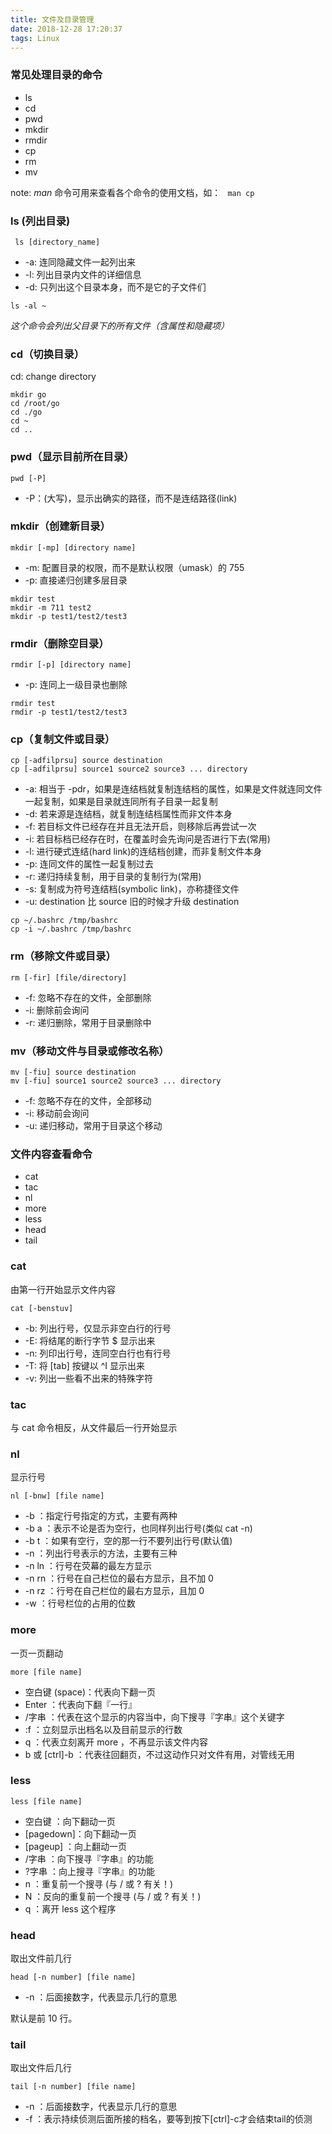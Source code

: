 ```yaml
---
title: 文件及目录管理
date: 2018-12-28 17:20:37
tags: Linux
---
```


### 常见处理目录的命令
- ls
- cd
- pwd
- mkdir
- rmdir
- cp
- rm
- mv

note: *man* 命令可用来查看各个命令的使用文档，如：
` man cp`

### ls (列出目录)
` ls [directory_name]`

- -a: 连同隐藏文件一起列出来
- -l: 列出目录内文件的详细信息
- -d: 只列出这个目录本身，而不是它的子文件们

` ls -al ~ `

*这个命令会列出父目录下的所有文件（含属性和隐藏项）*

### cd（切换目录）
cd: change directory

```
mkdir go
cd /root/go
cd ./go
cd ~
cd ..
```
### pwd（显示目前所在目录）

`pwd [-P]`

- -P：(大写)，显示出确实的路径，而不是连结路径(link)

### mkdir（创建新目录）

`mkdir [-mp] [directory name]`

- -m: 配置目录的权限，而不是默认权限（umask）的 755
- -p: 直接递归创建多层目录

```
mkdir test
mkdir -m 711 test2
mkdir -p test1/test2/test3
```

### rmdir（删除空目录）

`rmdir [-p] [directory name]`

- -p: 连同上一级目录也删除

```
rmdir test
rmdir -p test1/test2/test3
```

### cp（复制文件或目录）

```
cp [-adfilprsu] source destination
cp [-adfilprsu] source1 source2 source3 ... directory
```

- -a: 相当于 -pdr，如果是连结档就复制连结档的属性，如果是文件就连同文件一起复制，如果是目录就连同所有子目录一起复制
- -d: 若来源是连结档，就复制连结档属性而非文件本身
- -f: 若目标文件已经存在并且无法开启，则移除后再尝试一次
- -i: 若目标档已经存在时，在覆盖时会先询问是否进行下去(常用)
- -l: 进行硬式连结(hard link)的连结档创建，而非复制文件本身
- -p: 连同文件的属性一起复制过去
- -r: 递归持续复制，用于目录的复制行为(常用)
- -s: 复制成为符号连结档(symbolic link)，亦称捷径文件
- -u: destination 比 source 旧的时候才升级 destination

```
cp ~/.bashrc /tmp/bashrc
cp -i ~/.bashrc /tmp/bashrc
```
### rm（移除文件或目录）

`rm [-fir] [file/directory]`

- -f: 忽略不存在的文件，全部删除
- -i: 删除前会询问
- -r: 递归删除，常用于目录删除中

### mv（移动文件与目录或修改名称）

```
mv [-fiu] source destination
mv [-fiu] source1 source2 source3 ... directory
```
- -f: 忽略不存在的文件，全部移动
- -i: 移动前会询问
- -u: 递归移动，常用于目录这个移动

### 文件内容查看命令

- cat
- tac
- nl
- more
- less
- head
- tail

### cat
由第一行开始显示文件内容

`cat [-benstuv]`

- -b: 列出行号，仅显示非空白行的行号
- -E: 将结尾的断行字节 $ 显示出来
- -n: 列印出行号，连同空白行也有行号
- -T: 将 [tab] 按键以 ^I 显示出来
- -v: 列出一些看不出来的特殊字符

### tac
与 cat 命令相反，从文件最后一行开始显示

### nl
显示行号

`nl [-bnw] [file name]`

- -b ：指定行号指定的方式，主要有两种
- -b a ：表示不论是否为空行，也同样列出行号(类似 cat -n)
- -b t ：如果有空行，空的那一行不要列出行号(默认值)
- -n ：列出行号表示的方法，主要有三种
- -n ln ：行号在荧幕的最左方显示
- -n rn ：行号在自己栏位的最右方显示，且不加 0
- -n rz ：行号在自己栏位的最右方显示，且加 0
- -w ：行号栏位的占用的位数

### more
一页一页翻动

`more [file name]`

- 空白键 (space)：代表向下翻一页
- Enter         ：代表向下翻『一行』
- /字串         ：代表在这个显示的内容当中，向下搜寻『字串』这个关键字
- :f            ：立刻显示出档名以及目前显示的行数
- q             ：代表立刻离开 more ，不再显示该文件内容
- b 或 [ctrl]-b ：代表往回翻页，不过这动作只对文件有用，对管线无用

### less

`less [file name]`

- 空白键    ：向下翻动一页
- [pagedown]：向下翻动一页
- [pageup]  ：向上翻动一页
- /字串     ：向下搜寻『字串』的功能
- ?字串     ：向上搜寻『字串』的功能
- n         ：重复前一个搜寻 (与 / 或 ? 有关！)
- N         ：反向的重复前一个搜寻 (与 / 或 ? 有关！)
- q         ：离开 less 这个程序

### head
取出文件前几行

`head [-n number] [file name]`

- -n ：后面接数字，代表显示几行的意思

默认是前 10 行。

### tail
取出文件后几行

`tail [-n number] [file name]`

- -n ：后面接数字，代表显示几行的意思
- -f ：表示持续侦测后面所接的档名，要等到按下[ctrl]-c才会结束tail的侦测
